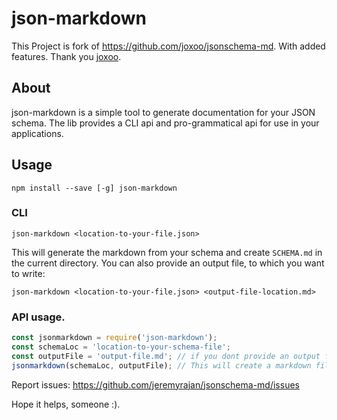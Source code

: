 # json-markdown

This Project is fork of https://github.com/joxoo/jsonschema-md. With added features. Thank you [joxoo](https://github.com/joxoo).

## About
json-markdown is a simple tool to generate documentation for your JSON schema. The lib provides a CLI api and pro-grammatical api for use in your applications.

## Usage

```
npm install --save [-g] json-markdown
```

### CLI
```
json-markdown <location-to-your-file.json>
```

This will generate the markdown from your schema and create `SCHEMA.md` in the current directory. You can also provide an output file, to which you want to write:

```
json-markdown <location-to-your-file.json> <output-file-location.md>
```

### API usage.
```javascript
const jsonmarkdown = require('json-markdown');
const schemaLoc = 'location-to-your-schema-file';
const outputFile = 'output-file.md'; // if you dont provide an output file, it will create an .md from your schema filename.
jsonmarkdown(schemaLoc, outputFile); // This will create a markdown file, and report errors if needed.
```

Report issues: https://github.com/jeremyrajan/jsonschema-md/issues

Hope it helps, someone :).
